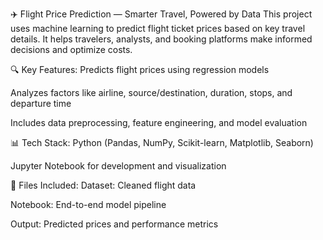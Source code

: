 ✈️ Flight Price Prediction — Smarter Travel, Powered by Data
This project uses machine learning to predict flight ticket prices based on key travel details. It helps travelers, analysts, and booking platforms make informed decisions and optimize costs.

🔍 Key Features:
Predicts flight prices using regression models

Analyzes factors like airline, source/destination, duration, stops, and departure time

Includes data preprocessing, feature engineering, and model evaluation

📊 Tech Stack:
Python (Pandas, NumPy, Scikit-learn, Matplotlib, Seaborn)

Jupyter Notebook for development and visualization

📁 Files Included:
Dataset: Cleaned flight data

Notebook: End-to-end model pipeline

Output: Predicted prices and performance metrics
